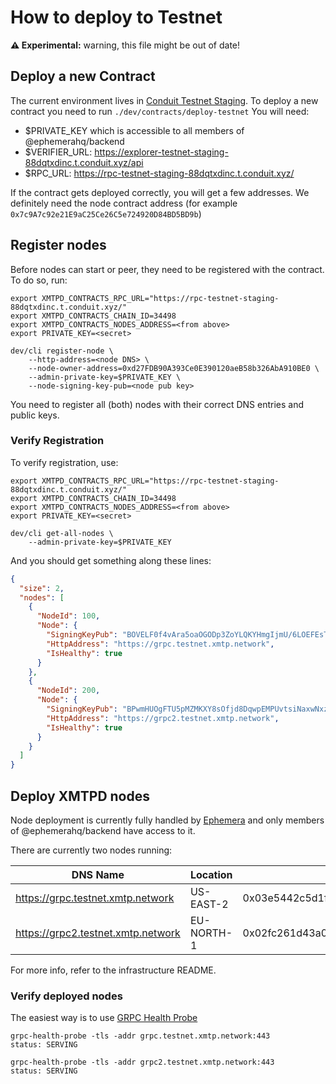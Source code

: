 # How to deploy to Testnet

**⚠️ Experimental:** warning, this file might be out of date!

## Deploy a new Contract

The current environment lives in [Conduit Testnet Staging](https://explorer-testnet-staging-88dqtxdinc.t.conduit.xyz/).
To deploy a new contract you need to run `./dev/contracts/deploy-testnet`
You will need:
- $PRIVATE_KEY which is accessible to all members of @ephemerahq/backend
- $VERIFIER_URL: https://explorer-testnet-staging-88dqtxdinc.t.conduit.xyz/api
- $RPC_URL: https://rpc-testnet-staging-88dqtxdinc.t.conduit.xyz/

If the contract gets deployed correctly, you will get a few addresses.
We definitely need the node contract address (for example `0x7c9A7c92e21E9aC25Ce26C5e724920D84BD5BD9b`)

## Register nodes

Before nodes can start or peer, they need to be registered with the contract.
To do so, run:
```shell
export XMTPD_CONTRACTS_RPC_URL="https://rpc-testnet-staging-88dqtxdinc.t.conduit.xyz/"
export XMTPD_CONTRACTS_CHAIN_ID=34498
export XMTPD_CONTRACTS_NODES_ADDRESS=<from above>
export PRIVATE_KEY=<secret>

dev/cli register-node \
    --http-address=<node DNS> \
    --node-owner-address=0xd27FDB90A393Ce0E390120aeB58b326AbA910BE0 \
    --admin-private-key=$PRIVATE_KEY \
    --node-signing-key-pub=<node pub key>
```

You need to register all (both) nodes with their correct DNS entries and public keys.

### Verify Registration

To verify registration, use:
```shell
export XMTPD_CONTRACTS_RPC_URL="https://rpc-testnet-staging-88dqtxdinc.t.conduit.xyz/"
export XMTPD_CONTRACTS_CHAIN_ID=34498
export XMTPD_CONTRACTS_NODES_ADDRESS=<from above>
export PRIVATE_KEY=<secret>

dev/cli get-all-nodes \
    --admin-private-key=$PRIVATE_KEY
```

And you should get something along these lines:
```json
{
  "size": 2,
  "nodes": [
    {
      "NodeId": 100,
      "Node": {
        "SigningKeyPub": "BOVELF0f4vAra5oaOGODp3ZoYLQKYHmgIjmU/6LOEFEsToqIY97q2FnD1lQKsgJsgvi4k8HFvvbGP0fZ3zOiB9s=",
        "HttpAddress": "https://grpc.testnet.xmtp.network",
        "IsHealthy": true
      }
    },
    {
      "NodeId": 200,
      "Node": {
        "SigningKeyPub": "BPwmHUOgFTU5pMZMKXY8sOfjd8DqwpEMPUvtsiNaxwNxz+fKU3SsqOdYJQDVjLfRL5XsA5XVZIge2WDZ7S0zpx4=",
        "HttpAddress": "https://grpc2.testnet.xmtp.network",
        "IsHealthy": true
      }
    }
  ]
}

```

## Deploy XMTPD nodes

Node deployment is currently fully handled by [Ephemera](https://github.com/ephemeraHQ/infrastructure) and only members of @ephemerahq/backend have access to it.

There are currently two nodes running:

| DNS Name | Location | Public Key |
| --- | ---| -- |
| https://grpc.testnet.xmtp.network | US-EAST-2 | 0x03e5442c5d1fe2f02b6b9a1a386383a7766860b40a6079a0223994ffa2ce10512c |
| https://grpc2.testnet.xmtp.network | EU-NORTH-1 | 0x02fc261d43a0153539a4c64c29763cb0e7e377c0eac2910c3d4bedb2235ac70371 |

For more info, refer to the infrastructure README.

### Verify deployed nodes

The easiest way is to use [GRPC Health Probe](https://github.com/grpc-ecosystem/grpc-health-probe)


```shell
grpc-health-probe -tls -addr grpc.testnet.xmtp.network:443
status: SERVING
```

```shell
grpc-health-probe -tls -addr grpc2.testnet.xmtp.network:443
status: SERVING
```
